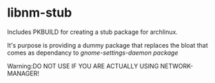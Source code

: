 # libnm-stub
Includes PKBUILD for creating a stub package for archlinux.

It's purpose is providing a dummy package that replaces the bloat that comes as dependancy to *gnome-settings-daemon package*

Warning:DO NOT USE IF YOU ARE ACTUALLY USING NETWORK-MANAGER!
